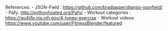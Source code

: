 References:
    - JSON-Field : https://github.com/bradjasper/django-jsonfield/
    - Pafy: http://pythonhosted.org/Pafy/
    - Workout categories : https://go4life.nia.nih.gov/4-types-exercise
    - Workout videos: https://www.youtube.com/user/FitnessBlender/featured
